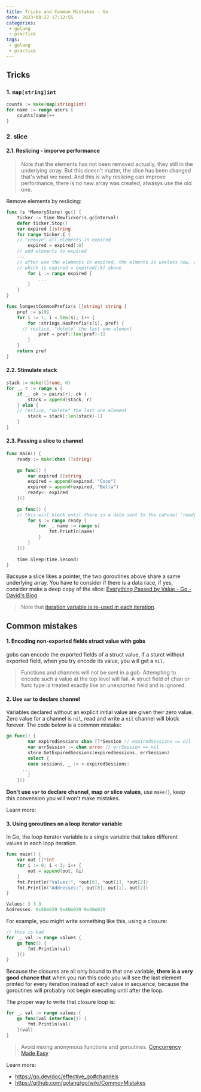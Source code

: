 ```yaml
---
title: Tricks and Common Mistakes - Go
date: 2023-08-27 17:12:55
categories:
 - golang
 - practice
tags:
 - golang
 - practice
---
```


## Tricks

### 1. `map[string]int`

```go
counts := make(map[string]int)
for name := range users {
	counts[name]++
}
```

### 2. slice

#### 2.1. Reslicing - imporve performance

> Note that the elements has not been removed actually, they still in the underlying array. But this doesn't matter, the slice has been changed that's what we need. And this is why reslicing can improve performance, there is no new array was created, alwasys use the old one. 

Remove elements by reslicing:

```go
func (s *MemoryStore) gc() {
	ticker := time.NewTicker(s.gcInterval)
	defer ticker.Stop()
	var expired []string
	for range ticker.C {
    // "remove" all elements in expired
		expired = expired[:0]
    // add elements to expired
    ...
    // after use the elements in expired, the elments is useless now, we can drop them
    // which is expired = expired[:0] above
		for i := range expired {
			...
		}
	}
}
```

```go
func longestCommonPrefix(s []string) string {
	pref := s[0]
	for i := 1; i < len(s); i++ {
		for !strings.HasPrefix(s[i], pref) {
      // reslice, "delete" the last one element
			pref = pref[:len(pref)-1]
		}
	}
	return pref
}
```

#### 2.2. Stimulate stack

```go
stack := make([]rune, 0)
for _, r := range s {
	if _, ok := pairs[r]; ok {
		stack = append(stack, r)
	} else {
    // reslice, "delete" the last one element
		stack = stack[:len(stack)-1]
	}
}
```

#### 2.3. Passing a slice to channel

```go
func main() {
	ready := make(chan []string)
  
	go func() {
		var expired []string
		expired = append(expired, "Coco")
		expired = append(expired, "Bella")
		ready<- expired
	}()
  
	go func() {
    // this will block until there is a data sent to the cahnnel "ready"
		for s := range ready {
			for _, name := range s{
				fmt.Println(name)
			}
		}
	}()
  
	time.Sleep(time.Second)
}
```

Bacsuse a slice likes a pointer, the two goroutines above share a same underlying array. You have to consider if there is a data race, if yes, consider make a deep copy of the slice: [Everything Passed by Value - Go - David's Blog](https://davidzhu.xyz/post/golang/basics/009-everything-passed-by-value/) 

> Note that [iteration variable is re-used in each iteration](https://github.com/golang/go/wiki/CommonMistakes). 

## Common mistakes

#### 1. Encoding non-exported fields struct value with gobs

gobs can encode the exported fields of a struct value, if a sturct without exported field, when you try encode its value, you will get a `nil`. 

> Functions and channels will not be sent in a gob. Attempting to encode such a value at the top level will fail. A struct field of chan or func type is treated exactly like an unexported field and is ignored. 

#### 2. Use `var` to declare channel 

Variables declared without an explicit initial value are given their zero value. Zero value for a channel is `nil`, read and write a `nil` channel will block forever. The code below is a common mistake:

```go
go func() {
		var expiredSessions chan []*Session // expiredSessions == nil
		var errSession := chan error // errSession == nil
		store.GetExpiredSessions(expiredSessions, errSession)
		select {
		case sessions, _ := <-expiredSessions:
      ...
		}
	}()
```

**Don't use `var` to declare** **channel**, **map** **or slice values**, use `make()`, keep this convension you will won't make mistakes. 

Learn more: 

#### 3. Using goroutines on a loop iterator variable

In Go, the loop iterator variable is a single variable that takes different values in each loop iteration. 

```go
func main() {
	var out []*int
	for i := 0; i < 3; i++ {
		out = append(out, &i)
	}
	fmt.Println("Values:", *out[0], *out[1], *out[2])
	fmt.Println("Addresses:", out[0], out[1], out[2])
}

Values: 3 3 3
Addresses: 0x40e020 0x40e020 0x40e020
```

For example, you might write something like this, using a closure:

```go
// this is bad
for _, val := range values {
	go func() {
		fmt.Println(val)
	}()
}
```

Because the closures are all only bound to that one variable, **there is a very good chance that** when you run this code you will see the last element printed for every iteration instead of each value in sequence, because the goroutines will probably not begin executing until after the loop.

The proper way to write that closure loop is:

```go
for _, val := range values {
	go func(val interface{}) {
		fmt.Println(val)
	}(val)
}
```

> Avoid mixing anonymous functions and goroutines. [Concurrency Made Easy](https://youtu.be/DqHb5KBe7qI?si=IW3zRKFc1Wtk4ZJh) 

Learn more: 

- https://go.dev/doc/effective_go#channels
- https://github.com/golang/go/wiki/CommonMistakes

